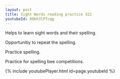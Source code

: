 ```yaml
---
layout: post
title: Sight Words reading practice 322
youtubeId: 0Obh3lPTcqg
---
```

 
 
Helps to learn sight words and their spelling.

Opportunitiy to repeat the spelling. 

Practice spelling. 
 
Practice for spelling bee competitions. 
 
{% include youtubePlayer.html id=page.youtubeId %}
 
 
